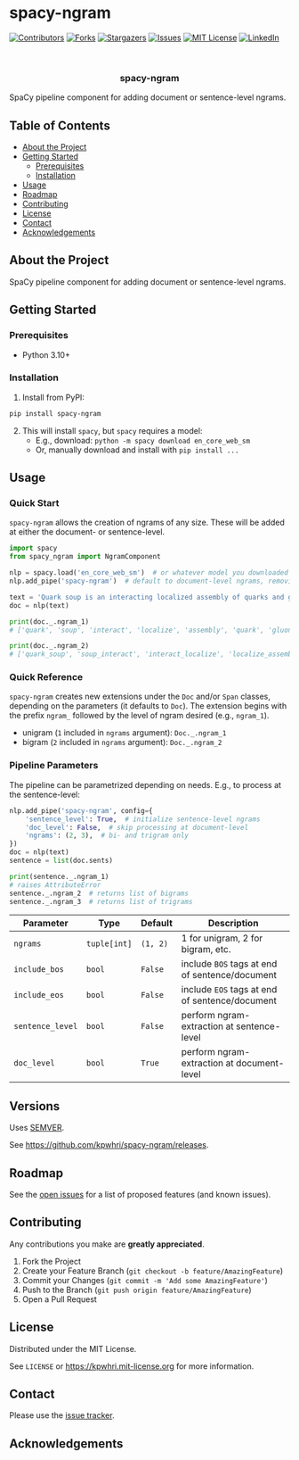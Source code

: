 # spacy-ngram

[![Contributors][contributors-shield]][contributors-url]
[![Forks][forks-shield]][forks-url]
[![Stargazers][stars-shield]][stars-url]
[![Issues][issues-shield]][issues-url]
[![MIT License][license-shield]][license-url]
[![LinkedIn][linkedin-shield]][linkedin-url]



<!-- PROJECT LOGO -->
<br />
<div>
  <p>
    <a href="https://github.com/kpwhri/spacy-ngram">
      <!--img src="images/logo.png" alt="Logo"-->
    </a>
  </p>

<h3 align="center">spacy-ngram</h3>

  <p>
    SpaCy pipeline component for adding document or sentence-level ngrams.
  </p>
</div>

## Table of Contents

* [About the Project](#about-the-project)
* [Getting Started](#getting-started)
    * [Prerequisites](#prerequisites)
    * [Installation](#installation)
* [Usage](#usage)
* [Roadmap](#roadmap)
* [Contributing](#contributing)
* [License](#license)
* [Contact](#contact)
* [Acknowledgements](#acknowledgements)

## About the Project

SpaCy pipeline component for adding document or sentence-level ngrams.

## Getting Started

### Prerequisites

* Python 3.10+

### Installation

1. Install from PyPI:

```sh
pip install spacy-ngram
```

2. This will install `spacy`, but `spacy` requires a model:
    * E.g., download: `python -m spacy download en_core_web_sm`
    * Or, manually download and install with `pip install ...`

## Usage

### Quick Start

`spacy-ngram` allows the creation of ngrams of any size. These will be added at either the document- or sentence-level.

```python
import spacy
from spacy_ngram import NgramComponent

nlp = spacy.load('en_core_web_sm')  # or whatever model you downloaded
nlp.add_pipe('spacy-ngram')  # default to document-level ngrams, removing stopwords

text = 'Quark soup is an interacting localized assembly of quarks and gluons.'
doc = nlp(text)

print(doc._.ngram_1)
# ['quark', 'soup', 'interact', 'localize', 'assembly', 'quark', 'gluon']

print(doc._.ngram_2)
# ['quark_soup', 'soup_interact', 'interact_localize', 'localize_assembly', 'assembly_quark', 'quark_gluon']
```

### Quick Reference

`spacy-ngram` creates new extensions under the `Doc` and/or `Span` classes, depending on the parameters (it defaults
to `Doc`). The extension begins with the prefix `ngram_` followed by the level of ngram desired (e.g., `ngram_1`).

* unigram (`1` included in `ngrams` argument): `Doc._.ngram_1`
* bigram (`2` included in `ngrams` argument): `Doc._.ngram_2`

### Pipeline Parameters

The pipeline can be parametrized depending on needs. E.g., to process at the sentence-level:

```python
nlp.add_pipe('spacy-ngram', config={
    'sentence_level': True,  # initialize sentence-level ngrams
    'doc_level': False,  # skip processing at document-level
    'ngrams': (2, 3),  # bi- and trigram only
})
doc = nlp(text)
sentence = list(doc.sents)

print(sentence._.ngram_1)
# raises AttributeError
sentence._.ngram_2  # returns list of bigrams
sentence._.ngram_3  # returns list of trigrams
```

| Parameter        | Type         | Default  | Description                                    |
|------------------|--------------|----------|------------------------------------------------|
| `ngrams`         | `tuple[int]` | `(1, 2)` | 1 for unigram, 2 for bigram, etc.              |
| `include_bos`    | `bool`       | `False`  | include `BOS` tags at end of sentence/document |
| `include_eos`    | `bool`       | `False`  | include `EOS` tags at end of sentence/document |
| `sentence_level` | `bool`       | `False`  | perform ngram-extraction at sentence-level     |
| `doc_level`      | `bool`       | `True`   | perform ngram-extraction at document-level     |


## Versions

Uses [SEMVER](https://semver.org/).

See https://github.com/kpwhri/spacy-ngram/releases.

## Roadmap

See the [open issues](https://github.com/kpwhri/spacy-ngram/issues) for a list of proposed features (and known issues).

## Contributing

Any contributions you make are **greatly appreciated**.

1. Fork the Project
2. Create your Feature Branch (`git checkout -b feature/AmazingFeature`)
3. Commit your Changes (`git commit -m 'Add some AmazingFeature'`)
4. Push to the Branch (`git push origin feature/AmazingFeature`)
5. Open a Pull Request


## License

Distributed under the MIT License.

See `LICENSE` or https://kpwhri.mit-license.org for more information.



<!-- CONTACT -->

## Contact

Please use the [issue tracker](https://github.com/kpwhri/spacy-ngram/issues).


<!-- ACKNOWLEDGEMENTS -->

## Acknowledgements

<!-- MARKDOWN LINKS & IMAGES -->
<!-- https://www.markdownguide.org/basic-syntax/#reference-style-links -->

[contributors-shield]: https://img.shields.io/github/contributors/kpwhri/spacy-ngram.svg?style=flat-square

[contributors-url]: https://github.com/kpwhri/spacy-ngram/graphs/contributors

[forks-shield]: https://img.shields.io/github/forks/kpwhri/spacy-ngram.svg?style=flat-square

[forks-url]: https://github.com/kpwhri/spacy-ngram/network/members

[stars-shield]: https://img.shields.io/github/stars/kpwhri/spacy-ngram.svg?style=flat-square

[stars-url]: https://github.com/kpwhri/spacy-ngram/stargazers

[issues-shield]: https://img.shields.io/github/issues/kpwhri/spacy-ngram.svg?style=flat-square

[issues-url]: https://github.com/kpwhri/spacy-ngram/issues

[license-shield]: https://img.shields.io/github/license/kpwhri/spacy-ngram.svg?style=flat-square

[license-url]: https://kpwhri.mit-license.org/

[linkedin-shield]: https://img.shields.io/badge/-LinkedIn-black.svg?style=flat-square&logo=linkedin&colorB=555

[linkedin-url]: https://www.linkedin.com/company/kaiserpermanentewashingtonresearch
<!-- [product-screenshot]: images/screenshot.png -->
